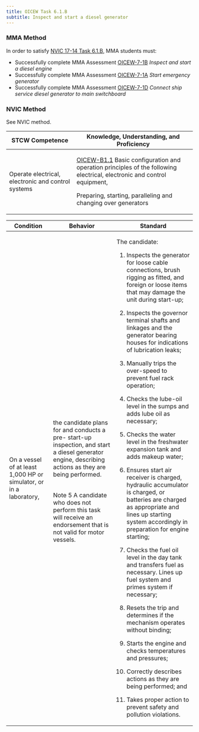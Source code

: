 ```yaml
---
title: OICEW Task 6.1.B 
subtitle: Inspect and start a diesel generator
---
```



### MMA Method

In order to satisfy  [NVIC 17-14  Task  6.1.B](/stcw23/assets/images/nvic-17-14.pdf), MMA students must:

* Successfully complete MMA Assessment  [OICEW-7-1B](OICEW-7-1B) *Inspect and start a diesel engine*
* Successfully complete MMA Assessment  [OICEW-7-1A](OICEW-7-1A) *Start emergency generator*
* Successfully complete MMA Assessment  [OICEW-7-1D](OICEW-7-1D) *Connect ship service diesel generator to main switchboard*


### NVIC Method

<a onclick="togglevisibility('nvic_methods')" >See NVIC method.</a>

<div id='nvic_methods' class='hide'>

<table>
<thead>
<tr>
<th class='forty'> STCW Competence </th>
<th class='sixty'> Knowledge, Understanding, and Proficiency </th>
</tr>
</thead>




<tbody>
<tr><td markdown='1'>

Operate electrical, electronic and control systems

</td><td markdown='1'>

[OICEW-B1.1](../../tables/31.html#OICEW-B1.1) Basic configuration and operation principles of the following electrical, electronic and control equipment, 

Preparing, starting, paralleling and changing over generators

</td></tr>


</tbody>
</table>


<table>
<thead>
<tr><th class='twenty'>  Condition </th><th class='twenty'> Behavior </th><th  class='sixty'>Standard </th></tr>
</thead>
<tbody >



<tr><td markdown='1'>

On a vessel of at least 1,000 HP or simulator, or in a laboratory,

</td><td markdown='1'>

the candidate plans for and conducts a pre- start-up inspection, and start a diesel generator engine, describing actions as they are being performed.

<br>

<div class="tooltip">Note 5
<span class="tooltiptext">
A candidate who does not perform this task will receive an endorsement that is not valid for motor vessels.
</span>
</div>


</td><td markdown='1'>

The candidate:

1. Inspects the generator for loose cable connections, brush rigging as fitted, and foreign or loose items that may damage the unit during start-up;

2. Inspects the governor terminal shafts and linkages and the generator bearing houses for indications of lubrication leaks;

3. Manually trips the over-speed to prevent fuel rack operation;

4. Checks the lube-oil level in the sumps and adds lube oil as necessary;

5. Checks the water level in the freshwater expansion tank and adds makeup water;

6. Ensures start air receiver is charged, hydraulic accumulator is charged, or batteries are charged as appropriate and lines up starting system accordingly in preparation for engine starting;

7. Checks the fuel oil level in the day tank and transfers fuel as necessary.  Lines up fuel system and primes system if necessary;

8. Resets the trip and determines if the mechanism operates without binding;

9. Starts the engine and checks temperatures and pressures;

10. Correctly describes actions as they are being performed; and

11. Takes proper action to prevent safety and pollution violations.

</td></tr>
</tbody>
</table>
</div>
